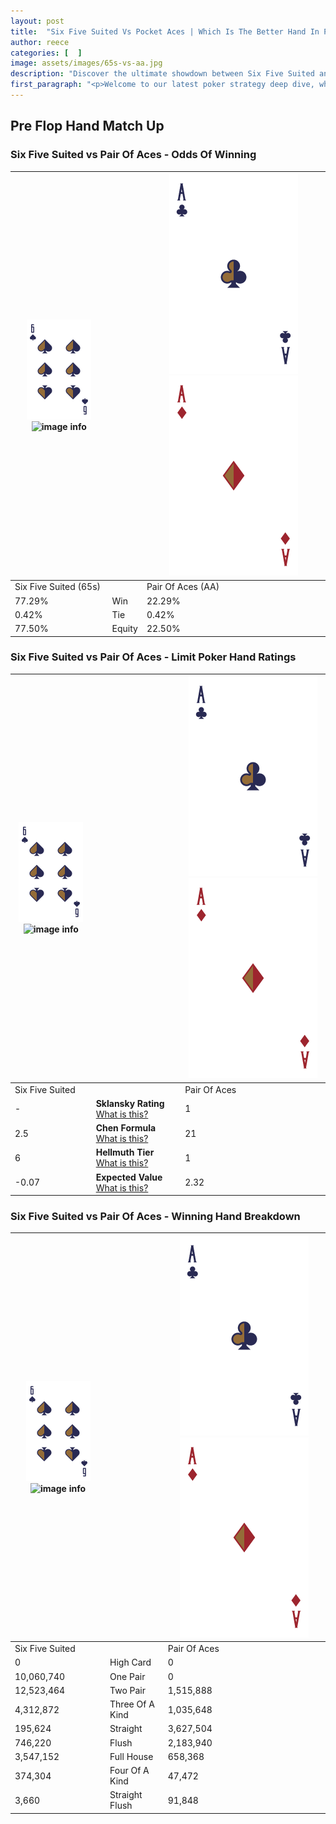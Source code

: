 ```yaml
---
layout: post
title:  "Six Five Suited Vs Pocket Aces | Which Is The Better Hand In Poker? A Complete Guide"
author: reece
categories: [  ]
image: assets/images/65s-vs-aa.jpg
description: "Discover the ultimate showdown between Six Five Suited and Pair Of Aces in poker! Uncover the odds, strategies, and scenarios where one hand triumphs over the other. Get ready to up your poker game with this thrilling analysis."
first_paragraph: "<p>Welcome to our latest poker strategy deep dive, where we're pitting two distinct hands against each other in a high-stakes showdown: Six Five Suited vs Pair Of Aces.</p><p>In the dynamic world of poker, every decision counts, and knowing which hand holds the upper hand is key to your success at the table.</p><p>In this article, we'll dissect these two hands, explore the scenarios where one dominates the other, and equip you with the knowledge to make strategic choices that can tip the odds in your favor.</p><p>Get ready to unravel the intriguing dynamics of these poker hands and elevate your game to new heights.</p>"
---
```




[comment]: # (sp0)

## Pre Flop Hand Match Up

<div class="table hand-ratings" markdown="1"> 



### Six Five Suited vs Pair Of Aces - Odds Of Winning


    
| ![image info](assets/images/hand1/6.png) ![image info](assets/images/hand1/5s.png) |  | ![image info](assets/images/hand2/A.png) ![image info](assets/images/hand2/Ao.png) |
| -------- | -------- | -------- |
| Six Five Suited (65s) |  | Pair Of Aces (AA) |
| 77.29% | Win | 22.29% |
| 0.42% | Tie | 0.42% |
| 77.50% | Equity | 22.50% |




[comment]: # (sp1)



### Six Five Suited vs Pair Of Aces - Limit Poker Hand Ratings


    
| ![image info](assets/images/hand1/6.png) ![image info](assets/images/hand1/5s.png) |  | ![image info](assets/images/hand2/A.png) ![image info](assets/images/hand2/Ao.png) |
| -------- | -------- | -------- |
| Six Five Suited |  | Pair Of Aces |
| - | **Sklansky Rating** [What is this?](/sklansky-rating-explained) | 1 |
| 2.5 | **Chen Formula** [What is this?](/chen-formula-explained) | 21 |
| 6 | **Hellmuth Tier** [What is this?](/Hellmuth-tier-explained) | 1 |
| -0.07 | **Expected Value** [What is this?](/expected-value-explained) | 2.32 |




[comment]: # (sp2)



### Six Five Suited vs Pair Of Aces - Winning Hand Breakdown


    
| ![image info](assets/images/hand1/6.png) ![image info](assets/images/hand1/5s.png) |  | ![image info](assets/images/hand2/A.png) ![image info](assets/images/hand2/Ao.png) |
| -------- | -------- | -------- |
| Six Five Suited |  | Pair Of Aces |
| 0 | High Card | 0 |
| 10,060,740 | One Pair | 0 |
| 12,523,464 | Two Pair | 1,515,888 |
| 4,312,872 | Three Of A Kind | 1,035,648 |
| 195,624 | Straight | 3,627,504 |
| 746,220 | Flush | 2,183,940 |
| 3,547,152 | Full House | 658,368 |
| 374,304 | Four Of A Kind | 47,472 |
| 3,660 | Straight Flush | 91,848 |




[comment]: # (sp3)



</div>

[comment]: # (sp4)



[comment]: # (sp5)

